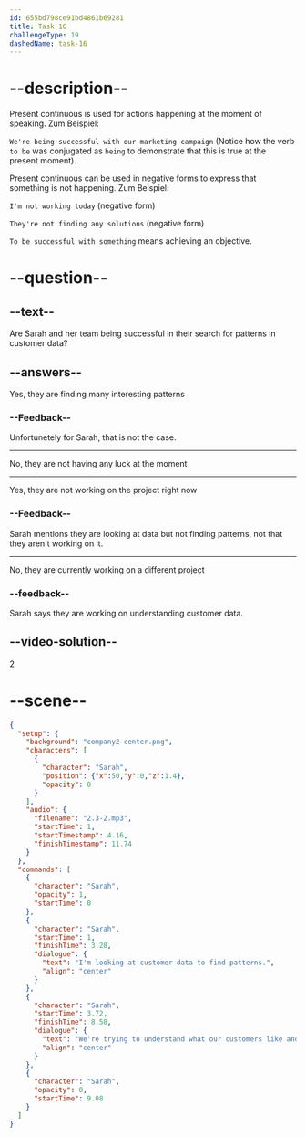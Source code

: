 ```yaml
---
id: 655bd798ce91bd4861b69281
title: Task 16
challengeType: 19
dashedName: task-16
---
```


<!-- (Audio) Sarah: I'm looking at customer data to find patterns. We're trying to understand what our customers like and what they buy, but we are not having any luck at the moment. -->

# --description--

Present continuous is used for actions happening at the moment of speaking. Zum Beispiel:

`We're being successful with our marketing campaign` (Notice how the verb `to be` was conjugated as `being` to demonstrate that this is true at the present moment).

Present continuous can be used in negative forms to express that something is not happening. Zum Beispiel:

`I'm not working today` (negative form)

`They're not finding any solutions` (negative form)

`To be successful with something` means achieving an objective.

# --question--

## --text--

Are Sarah and her team being successful in their search for patterns in customer data?

## --answers--

Yes, they are finding many interesting patterns

### --Feedback--

Unfortunetely for Sarah, that is not the case.

---

No, they are not having any luck at the moment

---

Yes, they are not working on the project right now

### --Feedback--

Sarah mentions they are looking at data but not finding patterns, not that they aren't working on it.

---

No, they are currently working on a different project

### --feedback--

Sarah says they are working on understanding customer data.

## --video-solution--

2

# --scene--

```json
{
  "setup": {
    "background": "company2-center.png",
    "characters": [
      {
        "character": "Sarah",
        "position": {"x":50,"y":0,"z":1.4},
        "opacity": 0
      }
    ],
    "audio": {
      "filename": "2.3-2.mp3",
      "startTime": 1,
      "startTimestamp": 4.16,
      "finishTimestamp": 11.74
    }
  },
  "commands": [
    {
      "character": "Sarah",
      "opacity": 1,
      "startTime": 0
    },
    {
      "character": "Sarah",
      "startTime": 1,
      "finishTime": 3.28,
      "dialogue": {
        "text": "I'm looking at customer data to find patterns.",
        "align": "center"
      }
    },
    {
      "character": "Sarah",
      "startTime": 3.72,
      "finishTime": 8.58,
      "dialogue": {
        "text": "We're trying to understand what our customers like and what they buy, but we're not having any luck at the moment.",
        "align": "center"
      }
    },
    {
      "character": "Sarah",
      "opacity": 0,
      "startTime": 9.08
    }
  ]
}
```
